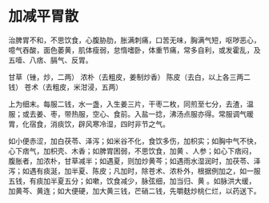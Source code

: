 # 加减平胃散



治脾胃不和，不思饮食，心腹胁肋，胀满刺痛，口苦无味，胸满气短，呕哕恶心，噫气吞酸，面色萎黄，肌体瘦弱，怠惰嗜卧，体重节痛，常多自利，或发霍乱，及五噎、八痞、膈气、反胃。

甘草（锉，炒，二两） 浓朴（去粗皮，姜制炒香） 陈皮（去白，以上各三两二钱） 苍术（去粗皮，米泔浸，五两）

上为细末。每服二钱，水一盏，入生姜三片，干枣二枚，同煎至七分，去渣，温服；或去姜、枣，带热服，空心、食前。入盐一捻，沸汤点服亦得。常服调气暖胃，化宿食，消痰饮，辟风寒冷湿，四时非节之气。

如小便赤涩，加白茯苓、泽泻；如米谷不化，食饮多伤，加枳实；如胸中气不快，心下痞气，加枳壳、木香；如脾胃困弱，不思饮食，加黄 、人参；如心下痞闷，腹胀者，加浓朴，甘草减半；如遇夏，则加炒黄芩；如遇雨水湿润时，加茯苓、泽泻；如遇有痰涎，加半夏、陈皮；凡加时，除苍术、浓朴外，根据例加之，如一服五钱，有痰加半夏五分；如嗽，饮食减少，脉弦细，加当归、黄 。如脉洪大缓，加黄芩、黄连；如大便硬，加大黄三钱，芒硝二钱，先嚼麸炒桃仁烂，以药送下。